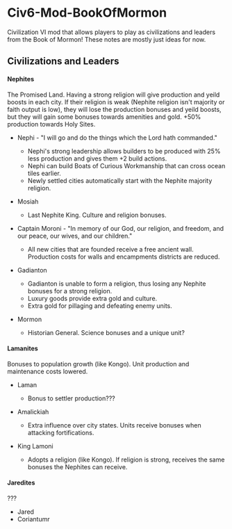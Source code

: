 # Civ6-Mod-BookOfMormon
Civilization VI mod that allows players to play as civilizations and leaders from the Book of Mormon!
These notes are mostly just ideas for now.

## Civilizations and Leaders

#### Nephites
The Promised Land. Having a strong religion will give production and yeild boosts in each city. If their religion is weak (Nephite religion isn't majority or faith output is low), they will lose the production bonuses and yeild boosts, but they will gain some bonuses towards amenities and gold. +50% production towards Holy Sites.
- Nephi - "I will go and do the things which the Lord hath commanded."
  - Nephi's strong leadership allows builders to be produced with 25% less production and gives them +2 build actions.
  - Nephi can build Boats of Curious Workmanship that can cross ocean tiles earlier.
  - Newly settled cities automatically start with the Nephite majority religion.

- Mosiah 
  - Last Nephite King. Culture and religion bonuses.

- Captain Moroni - "In memory of our God, our religion, and freedom, and our peace, our wives, and our children."
  - All new cities that are founded receive a free ancient wall. Production costs for walls and encampments districts are reduced.

- Gadianton
  - Gadianton is unable to form a religion, thus losing any Nephite bonuses for a strong religion. 
  - Luxury goods provide extra gold and culture.
  - Extra gold for pillaging and defeating enemy units.

- Mormon
  - Historian General. Science bonuses and a unique unit?

#### Lamanites
Bonuses to population growth (like Kongo). Unit production and maintenance costs lowered. 
- Laman
  - Bonus to settler production???

- Amalickiah
  - Extra influence over city states. Units receive bonuses when attacking fortifications.

- King Lamoni
  - Adopts a religion (like Kongo). If religion is strong, receives the same bonuses the Nephites can receive.

#### Jaredites
???
- Jared
- Coriantumr
